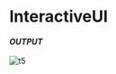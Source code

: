 # InteractiveUI
***OUTPUT***
</br>
</br>
![t5](https://user-images.githubusercontent.com/47654151/111634264-72b82800-881e-11eb-848f-e42583ac6c6c.jpg)
